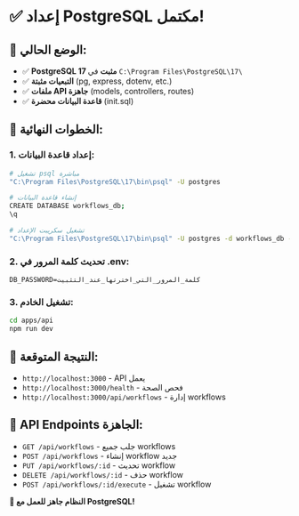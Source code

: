 # ✅ إعداد PostgreSQL مكتمل!

## 🎯 الوضع الحالي:
- ✅ **PostgreSQL 17 مثبت** في `C:\Program Files\PostgreSQL\17\`
- ✅ **التبعيات مثبتة** (pg, express, dotenv, etc.)
- ✅ **ملفات API جاهزة** (models, controllers, routes)
- ✅ **قاعدة البيانات محضرة** (init.sql)

## 🚀 الخطوات النهائية:

### 1. إعداد قاعدة البيانات:
```bash
# تشغيل psql مباشرة
"C:\Program Files\PostgreSQL\17\bin\psql" -U postgres

# إنشاء قاعدة البيانات
CREATE DATABASE workflows_db;
\q

# تشغيل سكريبت الإعداد
"C:\Program Files\PostgreSQL\17\bin\psql" -U postgres -d workflows_db -f apps/api/src/database/init.sql
```

### 2. تحديث كلمة المرور في .env:
```env
DB_PASSWORD=كلمة_المرور_التي_اخترتها_عند_التثبيت
```

### 3. تشغيل الخادم:
```bash
cd apps/api
npm run dev
```

## 🔗 النتيجة المتوقعة:
- `http://localhost:3000` - API يعمل
- `http://localhost:3000/health` - فحص الصحة
- `http://localhost:3000/api/workflows` - إدارة workflows

## 📡 API Endpoints الجاهزة:
- `GET /api/workflows` - جلب جميع workflows
- `POST /api/workflows` - إنشاء workflow جديد
- `PUT /api/workflows/:id` - تحديث workflow
- `DELETE /api/workflows/:id` - حذف workflow
- `POST /api/workflows/:id/execute` - تشغيل workflow

**🎊 النظام جاهز للعمل مع PostgreSQL!**